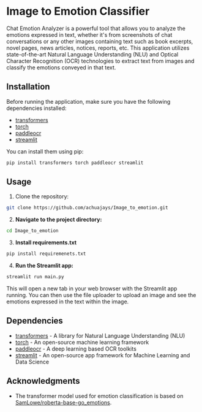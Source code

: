 # Image to Emotion Classifier


Chat Emotion Analyzer is a powerful tool that allows you to analyze the emotions expressed in text, whether it's from screenshots of chat conversations or any other images containing text such as book excerpts, novel pages, news articles, notices, reports, etc. This application utilizes state-of-the-art Natural Language Understanding (NLU) and Optical Character Recognition (OCR) technologies to extract text from images and classify the emotions conveyed in that text.



## Installation

Before running the application, make sure you have the following dependencies installed:

- [transformers](https://huggingface.co/transformers/)
- [torch](https://pytorch.org/)
- [paddleocr](https://github.com/PaddlePaddle/PaddleOCR)
- [streamlit](https://streamlit.io/)

You can install them using pip:

```bash
pip install transformers torch paddleocr streamlit
```

## Usage

1. Clone the repository:

```bash
git clone https://github.com/achuajays/Image_to_emotion.git
```

2. **Navigate to the project directory:**

```bash
cd Image_to_emotion
```


3. **Install requirements.txt**

```bash
pip install requiremenets.txt
```

4. **Run the Streamlit app:**

```bash
streamlit run main.py
```

   This will open a new tab in your web browser with the Streamlit app running. You can then use the file uploader to upload an image and see the emotions expressed in the text within the image.

## Dependencies

- [transformers](https://huggingface.co/transformers/) - A library for Natural Language Understanding (NLU)
- [torch](https://pytorch.org/) - An open-source machine learning framework
- [paddleocr](https://github.com/PaddlePaddle/PaddleOCR) - A deep learning based OCR toolkits
- [streamlit](https://streamlit.io/) - An open-source app framework for Machine Learning and Data Science

## Acknowledgments

- The transformer model used for emotion classification is based on [SamLowe/roberta-base-go_emotions](https://huggingface.co/SamLowe/roberta-base-go_emotions).

